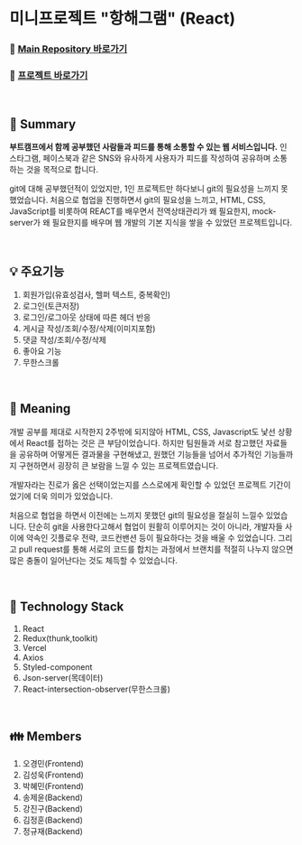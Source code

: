 # 미니프로젝트 "항해그램" (React)

### :link: [Main Repository 바로가기](https://github.com/ogaeng1/mini-FE "깃허브")
### :link: [프로젝트 바로가기](https://miniproject-plum.vercel.app/ "프로젝트")


<br/>

## :pushpin: Summary
__부트캠프에서 함께 공부했던 사람들과 피드를 통해 소통할 수 있는 웹 서비스입니다.__ 인스타그램, 페이스북과 같은 SNS와 유사하게 사용자가 피드를 작성하여 공유하며 소통하는 것을 목적으로 합니다.

git에 대해 공부했던적이 있었지만, 1인 프로젝트만 하다보니 git의 필요성을 느끼지 못했었습니다. 처음으로 협업을 진행하면서 git의 필요성을 느끼고, HTML, CSS, JavaScript를 비롯하여 REACT를 배우면서 전역상태관리가 왜 필요한지, mock-server가 왜 필요한지를 배우며 웹 개발의 기본 지식을 쌓을 수 있었던 프로젝트입니다.

<br/>

## :bulb: 주요기능
1. 회원가입(유효성검사, 헬퍼 텍스트, 중복확인)
2. 로그인(토큰저장)
3. 로그인/로그아웃 상태에 따른 헤더 반응
4. 게시글 작성/조회/수정/삭제(이미지포함)
5. 댓글 작성/조회/수정/삭제
6. 좋아요 기능
7. 무한스크롤
<br/>


## :mag_right: Meaning
개발 공부를 제대로 시작한지 2주밖에 되지않아 HTML, CSS, Javascript도 낯선 상황에서 React를 접하는 것은 큰 부담이었습니다. 하지만 팀원들과 서로 참고했던 자료들을 공유하며 어떻게든 결과물을 구현해냈고, 원했던 기능들을 넘어서 추가적인 기능들까지 구현하면서 굉장히 큰 보람을 느낄 수 있는 프로젝트였습니다. 

개발자라는 진로가 옳은 선택이었는지를 스스로에게 확인할 수 있었던 프로젝트 기간이었기에 더욱 의미가 있었습니다. 

처음으로 협업을 하면서 이전에는 느끼지 못했던 git의 필요성을 절실히 느낄수 있었습니다. 단순히 git을 사용한다고해서 협업이 원활히 이루어지는 것이 아니라, 개발자들 사이에 약속인 깃플로우 전략, 코드컨밴션 등이 필요하다는 것을 배울 수 있었습니다. 그리고 pull request를 통해 서로의 코드를 합치는 과정에서 브랜치를 적절히 나누지 않으면 많은 충돌이 일어난다는 것도 체득할 수 있었습니다.

<br/>

## :hammer: Technology Stack
1. React
2. Redux(thunk,toolkit)
3. Vercel
4. Axios
5. Styled-component
6. Json-server(목데이터)
7. React-intersection-observer(무한스크롤)

<br/>

## :family: Members
1. 오경민(Frontend)
2. 김성욱(Frontend)
3. 박혜민(Frontend)
4. 송제윤(Backend)
5. 강진구(Backend)
6. 김정훈(Backend)
7. 정규재(Backend)
